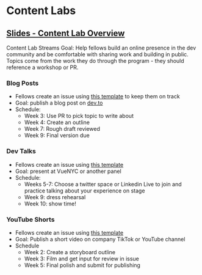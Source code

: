 # Content Labs

## [Slides - Content Lab Overview](https://docs.google.com/presentation/d/1IIL2dFjf_0FoV3cq59HsuquUCxrkc3xjznkDqG2RmK4/edit?usp=sharing)

Content Lab Streams 
     Goal: Help fellows build an online presence in the dev community and be comfortable with sharing work and building in public. Topics come from the work they do through the program - they should reference a workshop or PR. 

### Blog Posts
- Fellows create an issue using [this template](https://github.com/ProgramEquity/open-source-mentorship/issues/new?assignees=unnamedrd&labels=blog%2C+content+lab%2C+in+progress&template=blog-tracking.md&title=%E2%9C%8D%EF%B8%8F+%40fellowname%27s+Blog) to keep them on track
- Goal: publish a blog post on [dev.to](https://dev.to)
- Schedule:
    - Week 3: Use PR to pick topic to write about
    - Week 4: Create an outline
    - Week 7: Rough draft reviewed
    - Week 9: Final version due

### Dev Talks
- Fellows create an issue using [this template](https://github.com/ProgramEquity/open-source-mentorship/issues/new?assignees=unnamedrd&labels=blog%2C+content+lab%2C+in+progress&template=blog-tracking.md&title=%E2%9C%8D%EF%B8%8F+%40fellowname%27s+Blog)
- Goal: present at VueNYC or another panel
- Schedule:
  - Weeks 5-7: Choose a twitter space or Linkedin Live to join and practice talking about your experience on stage 
  - Week 9: dress rehearsal
  - Week 10: show time!

### YouTube Shorts
- Fellows create an issue using [this template](https://github.com/ProgramEquity/open-source-mentorship/issues/new?assignees=unnamedrd&labels=content+lab%2C+in+progress%2C+shorts&template=shorts-tracking.md&title=%F0%9F%8E%A5+%40fellowname%27s+video+short)
- Goal: Publish a short video on company TikTok or YouTube channel
- Schedule
  - Week 2: Create a storyboard outline 
  - Week 3: Film and get input for review in issue
  - Week 5: Final polish and submit for publishing 
